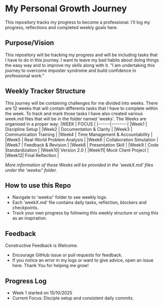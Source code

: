 # My Personal Growth Journey

This repository tracks my progress to become a professional. I'll log my progress, reflections and completed weekly goals here.

## Purpose/Vision
This repository will be tracking my progress and will be including tasks that I have to do in this journey. I want to leave my bad habits about doing things the easy way and to improve my skills along with it.
"I am undertaking this journey to overcome imposter syndrome and build confidence in professional work.”

## Weekly Tracker Structure
This journey will be containing challenges for me divided into weeks. There are 12 weeks that will contain differents tasks that I have to complete within the week. To track and mark those tasks I have also created various week.md files that will be in the folder named 'weeks'.
The Weeks are organised in a proper way:
    |WEEK  | FOCUS  |
    |------|--------|
    |Week1 | Discipline Setup |
    |Week2 | Documentation & Clarity |
    |Week3 | Communication Training |
    |Week4 | Time Management & Accountability |
    |Week5 | Real-World Problem Analysis |
    |Week6 | Collaboration Simulation |
    |Week7 | Feedback & Revision |
    |Week8 | Presentation Skill |
    |Week9 | Code Standardization |
    |Week10| Version 2.0 |
    |Week11| Mock Client Project |
    |Week12| Final Reflection |

*More information of these Weeks will be provided in the 'weekX.md' files under the 'weeks/' folder.*

## How to use this Repo
- Navigate to 'weeks/' folder to see weekly logs.
- Each 'weekX.md' file contains daily tasks, reflection, blockers and checkpoints.
- Track your own progress by following this weekly structure or using this as an inspiration.

## Feedback
Constructive Feedback is Welcome.
- Encourage GitHub issue or pull requests for feedback.
- If you notice an error in my logs or want to give advice, open an issue here.
Thank You for helping me grow!

## Progress Log
- Week 1 started on 15/10/2025
- Current Focus: Disciple setup and consistent daily commits.